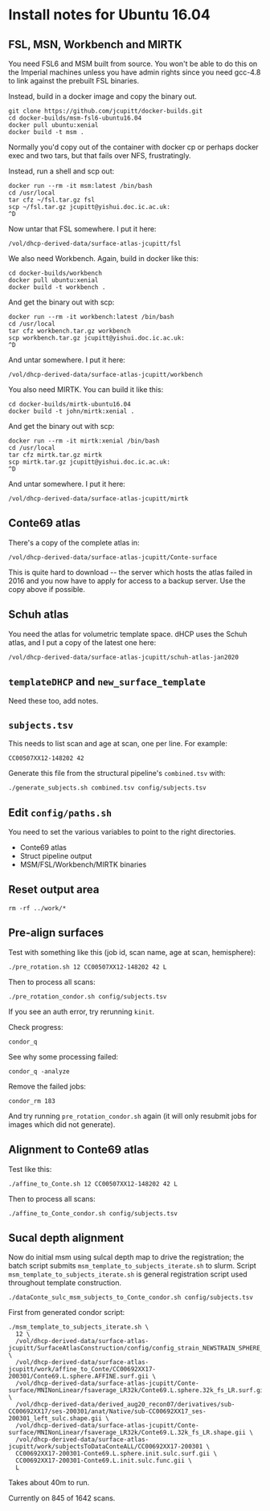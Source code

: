 # Install notes for Ubuntu 16.04

## FSL, MSN, Workbench and MIRTK

You need FSL6 and MSM built from source. You won't be able to do this on the
Imperial machines unless you have admin rights since you need 
gcc-4.8 to link against the prebuilt FSL binaries.

Instead, build in a docker image and copy the binary out.

```
git clone https://github.com/jcupitt/docker-builds.git
cd docker-builds/msm-fsl6-ubuntu16.04
docker pull ubuntu:xenial
docker build -t msm .
```

Normally you'd copy out of the container with docker cp or perhaps docker
exec and two tars, but that fails over NFS, frustratingly.

Instead, run a shell and scp out:

```
docker run --rm -it msm:latest /bin/bash
cd /usr/local
tar cfz ~/fsl.tar.gz fsl
scp ~/fsl.tar.gz jcupitt@yishui.doc.ic.ac.uk:
^D
```

Now untar that FSL somewhere. I put it here:

```
/vol/dhcp-derived-data/surface-atlas-jcupitt/fsl
```

We also need Workbench. Again, build in docker like this:

```
cd docker-builds/workbench
docker pull ubuntu:xenial
docker build -t workbench .
```

And get the binary out with scp:

```
docker run --rm -it workbench:latest /bin/bash
cd /usr/local
tar cfz workbench.tar.gz workbench
scp workbench.tar.gz jcupitt@yishui.doc.ic.ac.uk:
^D
```

And untar somewhere. I put it here:

```
/vol/dhcp-derived-data/surface-atlas-jcupitt/workbench
```

You also need MIRTK. You can build it like this:

```
cd docker-builds/mirtk-ubuntu16.04
docker build -t john/mirtk:xenial .
```

And get the binary out with scp:

```
docker run --rm -it mirtk:xenial /bin/bash
cd /usr/local
tar cfz mirtk.tar.gz mirtk
scp mirtk.tar.gz jcupitt@yishui.doc.ic.ac.uk:
^D
```

And untar somewhere. I put it here:

```
/vol/dhcp-derived-data/surface-atlas-jcupitt/mirtk
```

## Conte69 atlas

There's a copy of the complete atlas in:

```
/vol/dhcp-derived-data/surface-atlas-jcupitt/Conte-surface
```

This is quite hard to download -- the server which hosts the atlas failed in
2016 and you now have to apply for access to a backup server. Use the copy
above if possible.

## Schuh atlas

You need the atlas for volumetric template space. dHCP uses the Schuh atlas,
and I put a copy of the latest one here:

```
/vol/dhcp-derived-data/surface-atlas-jcupitt/schuh-atlas-jan2020
```

## `templateDHCP` and `new_surface_template`

Need these too, add notes.

## `subjects.tsv`

This needs to list scan and age at scan, one per line. For example:

```
CC00507XX12-148202 42 
```

Generate this file from the structural pipeline's `combined.tsv` with:

```
./generate_subjects.sh combined.tsv config/subjects.tsv
```

## Edit `config/paths.sh`

You need to set the various variables to point to the right directories.

- Conte69 atlas
- Struct pipeline output
- MSM/FSL/Workbench/MIRTK binaries

## Reset output area

```
rm -rf ../work/*
```

## Pre-align surfaces

Test with something like this (job id, scan name, age at scan, hemisphere):

```
./pre_rotation.sh 12 CC00507XX12-148202 42 L
```

Then to process all scans:

```
./pre_rotation_condor.sh config/subjects.tsv
```

If you see an auth error, try rerunning `kinit`. 

Check progress:

```
condor_q
```

See why some processing failed:

```
condor_q -analyze
```

Remove the failed jobs:

```
condor_rm 183
```

And try running `pre_rotation_condor.sh` again (it will only resubmit jobs for
images which did not generate).

## Alignment to Conte69 atlas

Test like this:

```
./affine_to_Conte.sh 12 CC00507XX12-148202 42 L
```

Then to process all scans:

```
./affine_to_Conte_condor.sh config/subjects.tsv
```

## Sucal depth alignment

Now do initial msm using sulcal depth map to drive the registration; the
batch script submits `msm_template_to_subjects_iterate.sh` to slurm. Script
`msm_template_to_subjects_iterate.sh` is general registration script used
throughout template construction.

```
./dataConte_sulc_msm_subjects_to_Conte_condor.sh config/subjects.tsv
```

First from generated condor script:

```
./msm_template_to_subjects_iterate.sh \
  12 \
  /vol/dhcp-derived-data/surface-atlas-jcupitt/SurfaceAtlasConstruction/config/config_strain_NEWSTRAIN_SPHERE_LONGITUDINAL_new \
  /vol/dhcp-derived-data/surface-atlas-jcupitt/work/affine_to_Conte/CC00692XX17-200301/Conte69.L.sphere.AFFINE.surf.gii \
  /vol/dhcp-derived-data/surface-atlas-jcupitt/Conte-surface/MNINonLinear/fsaverage_LR32k/Conte69.L.sphere.32k_fs_LR.surf.gii \
  /vol/dhcp-derived-data/derived_aug20_recon07/derivatives/sub-CC00692XX17/ses-200301/anat/Native/sub-CC00692XX17_ses-200301_left_sulc.shape.gii \
  /vol/dhcp-derived-data/surface-atlas-jcupitt/Conte-surface/MNINonLinear/fsaverage_LR32k/Conte69.L.32k_fs_LR.shape.gii \
  /vol/dhcp-derived-data/surface-atlas-jcupitt/work/subjectsToDataConteALL/CC00692XX17-200301 \
  CC00692XX17-200301-Conte69.L.sphere.init.sulc.surf.gii \
  CC00692XX17-200301-Conte69.L.init.sulc.func.gii \
  L
```

Takes about 40m to run.

Currently on 845 of 1642 scans.
